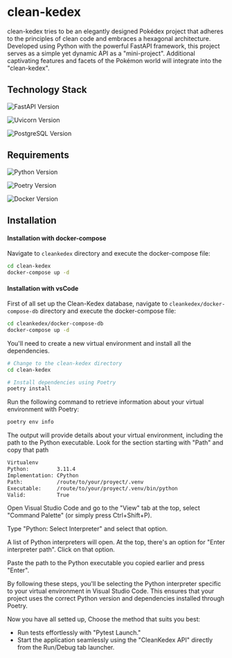 
# clean-kedex

clean-kedex tries to be an elegantly designed Pokédex project that adheres to the principles of clean code and embraces a hexagonal architecture. Developed using Python with the powerful FastAPI framework, this project serves as a simple yet dynamic API as a "mini-project". Additional captivating features and facets of the Pokémon world will integrate into the "clean-kedex".


## Technology Stack

![FastAPI Version](https://img.shields.io/badge/FastAPI-0.105.0%2B-blue.svg)

![Uvicorn Version](https://img.shields.io/badge/Uvicorn-0.25.0%2B-orange.svg)

![PostgreSQL Version](https://img.shields.io/badge/PostgreSQL-16%2B-blue.svg)

## Requirements

![Python Version](https://img.shields.io/badge/Python-3.12%2B-blue.svg)

![Poetry Version](https://img.shields.io/badge/Poetry-1.7.1%2B-blue.svg)

![Docker Version](https://img.shields.io/badge/Docker-20.10.7%2B-blue.svg)

## Installation


#### Installation with docker-compose

Navigate to `cleankedex` directory and execute the docker-compose file:

```bash
cd clean-kedex
docker-compose up -d
```

#### Installation with vsCode


First of all set up the Clean-Kedex database, navigate to `cleankedex/docker-compose-db` directory and execute the docker-compose file:

```bash
cd cleankedex/docker-compose-db
docker-compose up -d
```

You'll need to create a new virtual environment and install all the dependencies.

```bash
# Change to the clean-kedex directory
cd clean-kedex

# Install dependencies using Poetry
poetry install
```

Run the following command to retrieve information about your virtual environment with Poetry:

```bash
poetry env info
```

The output will provide details about your virtual environment, including the path to the Python executable. Look for the section starting with "Path" and copy that path

```bash
Virtualenv
Python:         3.11.4
Implementation: CPython
Path:           /route/to/your/proyect/.venv
Executable:     /route/to/your/proyect/.venv/bin/python
Valid:          True
```

Open Visual Studio Code and go to the "View" tab at the top, select "Command Palette" (or simply press Ctrl+Shift+P).

Type "Python: Select Interpreter" and select that option.

A list of Python interpreters will open. At the top, there's an option for "Enter interpreter path". Click on that option.

Paste the path to the Python executable you copied earlier and press "Enter".

By following these steps, you'll be selecting the Python interpreter specific to your virtual environment in Visual Studio Code. This ensures that your project uses the correct Python version and dependencies installed through Poetry.



Now you have all setted up, Choose the method that suits you best:

- Run tests effortlessly with "Pytest Launch."
- Start the application seamlessly using the "CleanKedex API" directly from the Run/Debug tab launcher.
